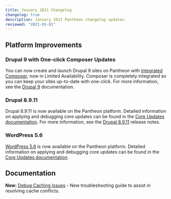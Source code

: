 ```yaml
---
title: January 2021 Changelog
changelog: true
description: January 2021 Pantheon changelog updates.
reviewed: "2021-01-01"
---
```


## Platform Improvements

### Drupal 9 with One-click Composer Updates
You can now create and launch Drupal 9 sites on Pantheon with [Integrated Composer](/integrated-composer), now in Limited Availability. Composer is completely integrated so you can keep your sites up-to-date with one-click. For more information, see the [Drupal 9](/drupal-9) documentation.

<!-- excerpt -->

### Drupal 8.9.11 

Drupal 8.9.11 is now available on the Pantheon platform. Detailed information on applying and debugging core updates can be found in the [Core Updates documentation](/core-updates). For more information, see the [Drupal 8.9.11](https://www.drupal.org/project/drupal/releases/8.9.11) release notes. 

### WordPress 5.6

[WordPress 5.6](https://wordpress.org/news/2020/12/simone/) is now available on the Pantheon platform. Detailed information on applying and debugging core updates can be found in the [Core Updates documentation](/core-updates).


## Documentation

**New:** [Debug Caching Issues](/debug-cache) - New troubleshooting guide to assist in  resolving cache conflicts.